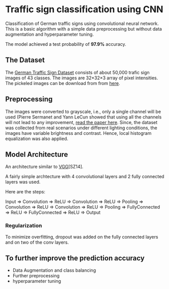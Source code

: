 # Traffic sign classification using CNN
Classification of German traffic signs using convolutional neural network. This is a basic algorithm with a simple data preprocessing but without data augmentation and hyperparameter tuning.  

The model achieved a test probability of **97.9%** accuracy. 

## The Dataset

The [German Traffic Sign Dataset](http://benchmark.ini.rub.de/?section=gtsrb&subsection=dataset) consists of about 50,000 trafic sign images of 43 classes. The images are 32×32×3 array of pixel intensities. The pickeled images can be download from from [here](https://d17h27t6h515a5.cloudfront.net/topher/2017/February/5898cd6f_traffic-signs-data/traffic-signs-data.zip). 

## Preprocessing

The images were converted to grayscale, i.e., only a single channel will be used (Pierre Sermanet and Yann LeCun showed that using all the channels will not lead to any improvement, [read the paper here](http://yann.lecun.com/exdb/publis/pdf/sermanet-ijcnn-11.pdf). Since, the dataset was collected from real scenarios under different lighting conditions,  the images have variable brightness and contrast. Hence, local histogram equalization was also applied. 

## Model Architecture

An architecture similar to [VGG](https://arxiv.org/pdf/1409.1556.pdf)[SZ14].

A fairly simple archtecture with 4 convolutional layers and 2 fully connected layers was used. 

Here are the steps:

Input => Convolution => ReLU => Convolution => ReLU => Pooling => Convolution => ReLU => Convolution => ReLU => Pooling => FullyConnected => ReLU => FullyConnected => ReLU => Output

### Regularization
To minimize overfitting, dropout was added on the fully connected layers and on two of the conv layers. 

## To further improve the prediction accuracy

* Data Augmentation and class balancing
* Further preprocessing
* hyperparameter tuning

 
